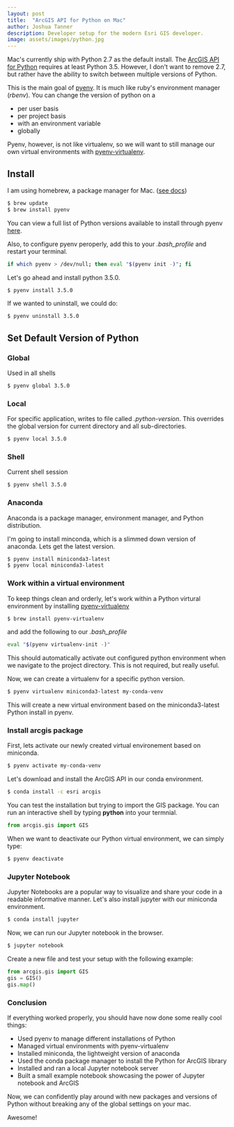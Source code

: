 ```yaml
---
layout: post
title:  "ArcGIS API for Python on Mac"
author: Joshua Tanner
description: Developer setup for the modern Esri GIS developer.
image: assets/images/python.jpg
---
```


Mac's currently ship with Python 2.7 as the default install.  The [ArcGIS API for Python](https://developers.arcgis.com/python/guide/system-requirements/) requires at least Python 3.5.  However, I don't want to remove 2.7, but rather have the ability to switch between multiple versions of Python.  

This is the main goal of [pyenv](https://github.com/pyenv/pyenv).  It is much like ruby's environment manager (*rbenv*).  You can change the version of python on a

+ per user basis
+ per project basis
+ with an environment variable
+ globally

Pyenv, however, is not like virtualenv, so we will want to still manage our own virtual environments with [pyenv-virtualenv](https://github.com/pyenv/pyenv-virtualenv).

## Install

I am using homebrew, a package manager for Mac. ([see docs](https://github.com/pyenv/pyenv#homebrew-on-mac-os-x))

```bash
$ brew update
$ brew install pyenv
```

You can view a full list of Python versions available to install through pyenv [here](https://github.com/pyenv/pyenv/blob/master/COMMANDS.md).

Also, to configure pyenv peroperly, add this to your *.bash_profile* and restart your terminal.

```bash
if which pyenv > /dev/null; then eval "$(pyenv init -)"; fi
```

Let's go ahead and install python 3.5.0.

```bash
$ pyenv install 3.5.0
```

If we wanted to uninstall, we could do:

```bash
$ pyenv uninstall 3.5.0
```

## Set Default Version of Python

### Global

Used in all shells

```bash
$ pyenv global 3.5.0
```

### Local

For specific application, writes to file called *.python-version*.  This overrides the global version for current directory and all sub-directories.

```bash
$ pyenv local 3.5.0
```

### Shell

Current shell session

```bash
$ pyenv shell 3.5.0
```

### Anaconda

Anaconda is a package manager, environment manager, and Python distribution.

I'm going to install minconda, which is a slimmed down version of anaconda.  Lets get the latest version.

```bash
$ pyenv install miniconda3-latest
$ pyenv local miniconda3-latest
```

### Work within a virtual environment

To keep things clean and orderly, let's work within a Python virtural environment by installing [pyenv-virtualenv](https://github.com/pyenv/pyenv-virtualenv)

```bash
$ brew install pyenv-virtualenv
```

and add the following to our *.bash_profile*

```bash
eval "$(pyenv virtualenv-init -)"
```

This should automatically activate out configured python environment when we navigate to the project directory.  This is not required, but really useful.

Now, we can create a virtualenv for a specific python version.

```bash
$ pyenv virtualenv miniconda3-latest my-conda-venv
```

This will create a new virtual environment based on the miniconda3-latest Python install in pyenv.

### Install **arcgis** package

First, lets activate our newly created virtual environement based on miniconda.

```bash
$ pyenv activate my-conda-venv
```

Let's download and install the ArcGIS API in our conda environment.

```bash
$ conda install -c esri arcgis
```

You can test the installation but trying to import the GIS package.  You can run an interactive shell by typing **python** into your termnial.

```python
from arcgis.gis import GIS
```

When we want to deactivate our Python virtual environment, we can simply type:

```bash
$ pyenv deactivate
```

### Jupyter Notebook

Jupyter Notebooks are a popular way to visualize and share your code in a readable informative manner.  Let's also install jupyter with our miniconda environment.

```bash
$ conda install jupyter
```

Now, we can run our Jupyter notebook in the browser.

```bash
$ jupyter notebook
```

Create a new file and test your setup with the following example:

```python
from arcgis.gis import GIS
gis = GIS()
gis.map()
```

### Conclusion

If everything worked properly, you should have now done some really cool things:

+ Used pyenv to manage different installations of Python
+ Managed virtual environments with pyenv-virtualenv
+ Installed miniconda, the lightweight version of anaconda
+ Used the conda package manager to install the Python for ArcGIS library
+ Installed and ran a local Jupyter notebook server
+ Built a small example notebook showcasing the power of Jupyter notebook and ArcGIS

Now, we can confidently play around with new packages and versions of Python without breaking any of the global settings on your mac.

Awesome!
